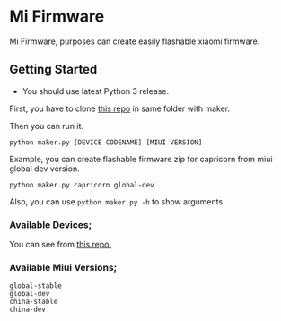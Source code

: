 # Mi Firmware

Mi Firmware, purposes can create easily flashable xiaomi firmware.

## Getting Started

* You should use latest Python 3 release.

First, you have to clone [this repo](https://github.com/ardadem/xiaomi-flashable-firmware-creator) in same folder with maker.

Then you can run it.

```
python maker.py [DEVICE CODENAME] [MIUI VERSION]
```

Example, you can create flashable firmware zip for capricorn from miui global dev version.

```
python maker.py capricorn global-dev
```

Also, you can use `python maker.py -h` to show arguments.

### Available Devices;

You can see from [this repo.](https://github.com/mifirmware/devices)

### Available Miui Versions;

```
global-stable
global-dev
china-stable
china-dev
```
